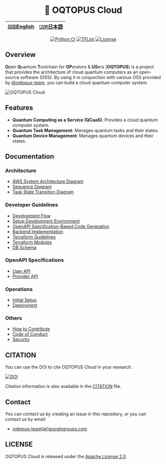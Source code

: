 <div align="center">

<h1> 🐙 OQTOPUS Cloud </h1>

<table>
  <thead>
    <tr>
      <th style="text-align:center"><a href="./README.md">🇺🇸English</a></th>
      <th style="text-align:center"><a href="./README.ja.md">🇯🇵日本語</a></th>
    </tr>
  </thead>
</table>

[![Python CI](https://github.com/oqtopus-team/oqtopus-cloud/actions/workflows/python-ci.yaml/badge.svg)](https://github.com/oqtopus-team/oqtopus-cloud/actions/workflows/python-ci.yaml) [![TFLint](https://github.com/oqtopus-team/oqtopus-cloud/actions/workflows/tflint.yaml/badge.svg)](https://github.com/oqtopus-team/oqtopus-cloud/actions/workflows/tflint.yaml) [![License](https://img.shields.io/badge/License-Apache_2.0-blue.svg)](https://opensource.org/licenses/Apache-2.0)

</div>

## Overview

**O**pen **Q**uantum **T**oolchain for **OP**erators & **US**ers (**OQTOPUS**) is a project that provides the architecture of cloud quantum computers as an open-source software (OSS).
By using it in conjunction with various OSS provided by [@oqtopus-team](https://github.com/oqtopus-team), you can build a cloud quantum computer system.

![OQTOPUS Cloud](./asset/aws_system_architecture_diagram_overview.drawio.png)

## Features

- **Quantum Computing as a Service (QCaaS)**: Provides a cloud quantum computer system.
- **Quantum Task Management**: Manages quantum tasks and their states.
- **Quantum Device Management**: Manages quantum devices and their states.

## Documentation

### Architecture

- [AWS System Architecture Diagram](./en/architecture/aws_system_architecture_diagram.md)
- [Sequence Diagram](./en/architecture/sequence_diagram.md)
- [Task State Transition Diagram](./en/architecture/task_state_transition_diagram.md)

### Developer Guidelines

- [Development Flow](./en/developer_guidelines/index.md)
- [Setup Development Environment](./en/developer_guidelines/setup.md)
- [OpenAPI Specification-Based Code Generation](./en/developer_guidelines/openapi.md)
- [Backend Implementation](./en/developer_guidelines/backend.md)
- [Terraform Guidelines](./en/developer_guidelines/terraform_guidelines.md)
- [Terraform Modules](./terraform_modules/README.md)
- [DB Schema](./schema/README.md)

### OpenAPI Specifications

- [User API](./oas/user/openapi.yaml)
- [Provider API](./oas/provider/openapi.yaml)

### Operations

- [Initial Setup](./en/operation/setup.md)
- [Deployment](./en/operation/deployment.md)

### Others

- [How to Contribute](./en/CONTRIBUTING.md)
- [Code of Conduct](./en/CODE_OF_CONDUCT.md)
- [Security](./en/SECURITY.md)

## CITATION

You can use the DOI to cite OQTOPUS Cloud in your research.

[![DOI](https://zenodo.org/badge/DOI/10.5281/zenodo.13677664.svg)](https://doi.org/10.5281/zenodo.13677664)

Citation information is also available in the [CITATION](../CITATION.cff) file.

## Contact

You can contact us by creating an issue in this repository,
or you can contact us by email:

- [oqtopus-team[at]googlegroups.com](mailto:oqtopus-team[at]googlegroups.com)

## LICENSE

OQTOPUS Cloud is released under the [Apache License 2.0](../LICENSE).
